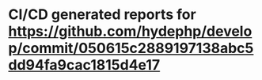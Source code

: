 # CI/CD generated reports for https://github.com/hydephp/develop/commit/050615c2889197138abc5dd94fa9cac1815d4e17
